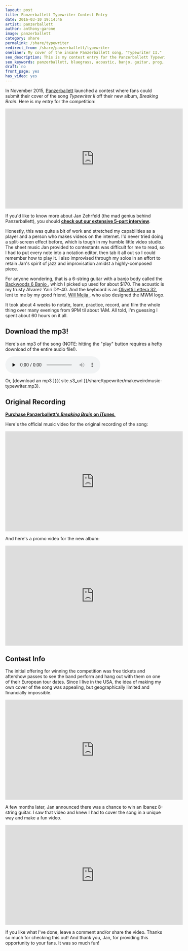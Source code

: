 ```yaml
---
layout: post
title: Panzerballett Typewriter Contest Entry
date: 2016-03-10 19:14:46
artist: panzerballett
author: anthony-garone
image: panzerballett
category: share
permalink: /share/typewriter
redirect_from: /share/panzerballett/typewriter
oneliner: My cover of the insane Panzerballett song, "Typewriter II."
seo_description: This is my contest entry for the Panzerballett Typewriter II cover contest.
seo_keywords: panzerballett, bluegrass, acoustic, banjo, guitar, prog, metal
draft: no
front_page: yes
has_video: yes
---
```

In November 2015, [Panzerballett](/discover/panzerballett) launched a contest where fans could submit their cover of the song *Typewriter II* off their new album, *Breaking Brain*. Here is my entry for the competition:

<div class="video-wrapper"><iframe width="560" height="315" src="https://www.youtube.com/embed/HRdk3HoknWk" frameborder="0" allowfullscreen></iframe></div>

If you'd like to know more about Jan Zehrfeld (the mad genius behind Panzerballett), you should **[check out our extensive 5-part interview](/interview/jan-zehrfeld)**.

Honestly, this was quite a bit of work and stretched my capabilities as a player and a person who makes videos on the internet. I'd never tried doing a split-screen effect before, which is tough in my humble little video studio. The sheet music Jan provided to contestants was difficult for me to read, so I had to put every note into a notation editor, then tab it all out so I could remember how to play it. I also improvised through my solos in an effort to retain Jan's spirit of jazz and improvisation amidst a highly-composed piece.

For anyone wondering, that is a 6-string guitar with a banjo body called the [Backwoods 6 Banjo&nbsp;<i class="non-mwm fa fa-external-link-square"></i>](http://www.deanguitars.com/query?upc=819998000554), which I picked up used for about $170. The acoustic is my trusty Alvarez Yairi DY-40. And the keyboard is an [Olivetti Lettera 32&nbsp;<i class="non-mwm fa fa-external-link-square"></i>](https://en.wikipedia.org/wiki/Olivetti_Lettera_32) lent to me by my good friend, [Will Mejia&nbsp;<i class="non-mwm fa fa-external-link-square"></i>](http://elevatingideas.com), who also designed the MWM logo.

It took about 4 weeks to notate, learn, practice, record, and film the whole thing over many evenings from 9PM til about 1AM. All told, I'm guessing I spent about 60 hours on it all.

## Download the mp3!

Here's an mp3 of the song (NOTE: hitting the "play" button requires a hefty download of the entire audio file!).

<p><audio src="{{ site.s3_url }}/share/typewriter/makeweirdmusic-typewriter.mp3" controls preload="none" /></p>

Or, [download an mp3&nbsp;<i class="non-mwm fa fa-external-link-square"></i>]({{ site.s3_url }}/share/typewriter/makeweirdmusic-typewriter.mp3).

## Original Recording

**[Purchase Panzerballett's *Breaking Brain* on iTunes&nbsp;<i class="non-mwm fa fa-external-link-square"></i>](https://itunes.apple.com/us/album/breaking-brain/id1043463853)**

Here's the official music video for the original recording of the song:

<div class="video-wrapper"><iframe width="560" height="315" src="https://www.youtube.com/embed/5OGoftbnqLM?rel=0" frameborder="0" allowfullscreen></iframe></div>

And here's a promo video for the new album:

<div class="video-wrapper"><iframe width="560" height="315" src="https://www.youtube.com/embed/bEdh3IjJ9Gk?rel=0" frameborder="0" allowfullscreen></iframe></div>

## Contest Info

The initial offering for winning the competition was free tickets and aftershow passes to see the band perform and hang out with them on one of their European tour dates. Since I live in the USA, the idea of making my own cover of the song was appealing, but geographically limited and financially impossible.

<div class="video-wrapper"><iframe width="560" height="315" src="https://www.youtube.com/embed/Isvjirm1K8M?rel=0" frameborder="0" allowfullscreen></iframe></div>

A few months later, Jan announced there was a chance to win an Ibanez 8-string guitar. I saw that video and knew I had to cover the song in a unique way and make a fun video.

<div class="video-wrapper"><iframe width="560" height="315" src="https://www.youtube.com/embed/RbtWb6edQJ8?rel=0" frameborder="0" allowfullscreen></iframe></div>

If you like what I've done, leave a comment and/or share the video. Thanks so much for checking this out! And thank you, Jan, for providing this opportunity to your fans. It was so much fun!
